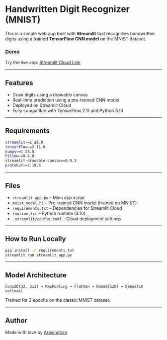 # Handwritten Digit Recognizer (MNIST)

This is a simple web app built with **Streamlit** that recognizes handwritten digits using a trained **TensorFlow CNN model** on the MNIST dataset.

### Demo
Try the live app: [Streamlit Cloud Link](https://your-app-url.streamlit.app)

---

## Features

- Draw digits using a drawable canvas
- Real-time prediction using a pre-trained CNN model
- Deployed on Streamlit Cloud
- Fully compatible with TensorFlow 2.11 and Python 3.10

---

## Requirements

```bash
streamlit==1.20.0  
tensorflow==2.11.0  
numpy==1.23.5  
Pillow==9.4.0  
streamlit-drawable-canvas==0.9.3  
protobuf==3.19.6
```

---

## Files

- `streamlit_app.py` – Main app script
- `mnist_model.h5` – Pre-trained CNN model (trained on MNIST)
- `requirements.txt` – Dependencies for Streamlit Cloud
- `runtime.txt` – Python runtime (3.10)
- `.streamlit/config.toml` – Cloud deployment settings

---

## How to Run Locally

```bash
pip install -r requirements.txt
streamlit run streamlit_app.py
```

---

## Model Architecture

```text
Conv2D(32, 3x3) → MaxPooling → Flatten → Dense(128) → Dense(10 softmax)
```

Trained for 3 epochs on the classic MNIST dataset.

---

## Author

Made with love by [Aravindhan](https://github.com/Aravindhan30)
